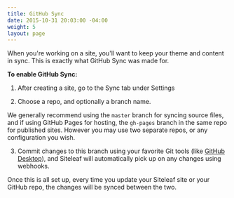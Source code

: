 ```yaml
---
title: GitHub Sync
date: 2015-10-31 20:03:00 -04:00
weight: 5
layout: page
---
```


When you're working on a site, you'll want to keep your theme and content in sync. This is exactly what GitHub Sync was made for.

**To enable GitHub Sync:**

1) After creating a site, go to the Sync tab under Settings

2) Choose a repo, and optionally a branch name.

We generally recommend using the `master` branch for syncing source files, and if using GitHub Pages for hosting, the `gh-pages` branch in the same repo for published sites. However you may use two separate repos, or any configuration you wish.

3) Commit changes to this branch using your favorite Git tools (like [GitHub Desktop](https://desktop.github.com/)), and Siteleaf will automatically pick up on any changes using webhooks.

Once this is all set up, every time you update your Siteleaf site or your GitHub repo, the changes will be synced between the two.